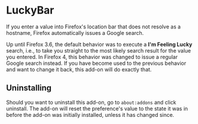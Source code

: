 LuckyBar
========

If you enter a value into Firefox's location bar that does not resolve as a
hostname, Firefox automatically issues a Google search.

Up until Firefox 3.6, the default behavior was to execute a **I'm Feeling
Lucky** search, i.e., to take you straight to the most likely search result
for the value you entered. In Firefox 4, this behavior was changed to issue
a regular Google search instead. If you have become used to the previous
behavior and want to change it back, this add-on will do exactly that.

Uninstalling
------------
Should you want to uninstall this add-on, go to ``about:addons`` and click
uninstall. The add-on will reset the preference's value to the state it was
in before the add-on was initially installed, unless it has changed since.
